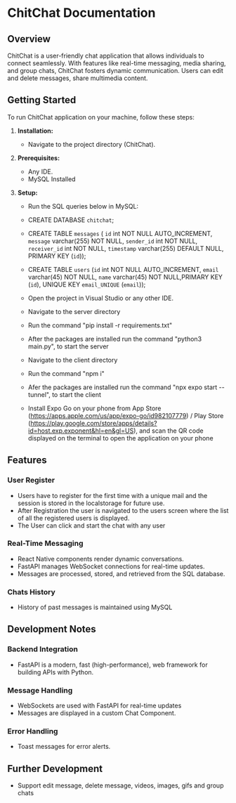 # ChitChat Documentation

## Overview

ChitChat is a user-friendly chat application that allows individuals to connect seamlessly. With features like real-time messaging, media sharing, and group chats, ChitChat fosters dynamic communication. Users can edit and delete messages, share multimedia content.

## Getting Started

To run ChitChat application on your machine, follow these steps:

1. **Installation:**
    - Navigate to the project directory (ChitChat).

2. **Prerequisites:**
    - Any IDE.
    - MySQL Installed

3. **Setup:**
    - Run the SQL queries below in MySQL:
    - CREATE DATABASE `chitchat`;
    - CREATE TABLE `messages` ( `id` int NOT NULL AUTO_INCREMENT, `message` varchar(255) NOT NULL, `sender_id` int NOT NULL, `receiver_id` int NOT NULL, `timestamp` varchar(255) DEFAULT NULL, PRIMARY KEY (`id`));
    - CREATE TABLE `users` (`id` int NOT NULL AUTO_INCREMENT, `email` varchar(45) NOT NULL, `name` varchar(45) NOT NULL,PRIMARY KEY (`id`), UNIQUE KEY `email_UNIQUE` (`email`));

    - Open the project in Visual Studio or any other IDE.

    - Navigate to the server directory
    - Run the command "pip install -r requirements.txt"
    - After the packages are installed run the command "python3 main.py", to start the server

    - Navigate to the client directory
    - Run the command "npm i"
    - Afer the packages are installed run the command "npx expo start --tunnel", to start the client
    - Install Expo Go on your phone from App Store (https://apps.apple.com/us/app/expo-go/id982107779) / Play Store (https://play.google.com/store/apps/details?id=host.exp.exponent&hl=en&gl=US), and scan the QR code displayed on the terminal to open the application on your phone
    

## Features

### User Register

- Users have to register for the first time with a unique mail and the session is stored in the localstorage for future use.
- After Registration the user is navigated to the users screen where the list of all the registered users is displayed.
- The User can click and start the chat with any user

### Real-Time Messaging

 - React Native components render dynamic conversations. 
 - FastAPI manages WebSocket connections for real-time updates. 
 - Messages are processed, stored, and retrieved from the SQL database.

### Chats History

- History of past messages is maintained using MySQL


## Development Notes

### Backend Integration

- FastAPI is a modern, fast (high-performance), web framework for building APIs with Python.

### Message Handling

- WebSockets are used with FastAPI for real-time updates
- Messages are displayed in a custom Chat Component.

### Error Handling

- Toast messages for error alerts.

## Further Development

- Support edit message, delete message, videos, images, gifs and group chats 
